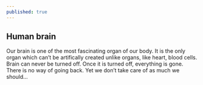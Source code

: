 ```yaml
---
published: true
---
```

## Human brain

Our brain is one of the most fascinating organ of our body. It is the only organ which can’t be artifically created unlike organs, like heart, blood cells.
Brain can never be turned off. Once it is turned off, everything is gone. There is no way of going back. Yet we don’t take care of as much we should...
